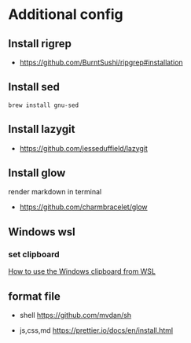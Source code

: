 # Additional config

## Install rigrep

- https://github.com/BurntSushi/ripgrep#installation


## Install sed

`brew install gnu-sed`

## Install lazygit

- https://github.com/jesseduffield/lazygit

## Install glow 

render markdown in terminal

- https://github.com/charmbracelet/glow

## Windows wsl

### set clipboard

[How to use the Windows clipboard from WSL](https://github.com/neovim/neovim/wiki/FAQ#how-to-use-the-windows-clipboard-from-wsl)

## format file

- shell
  https://github.com/mvdan/sh

- js,css,md
  https://prettier.io/docs/en/install.html


